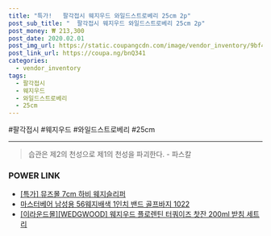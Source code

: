 ```yaml
--- 
title: "특가!   팔각접시 웨지우드 와일드스트로베리 25cm 2p" 
post_sub_title: "  팔각접시 웨지우드 와일드스트로베리 25cm 2p" 
post_money: ₩ 213,300 
post_date: 2020.02.01 
post_img_url: https://static.coupangcdn.com/image/vendor_inventory/9bf4/1a251250706d54ba52cc6559a3cdbef54bad0eef6c4c0bc7b806d4d4e537.jpg 
post_link_url: https://coupa.ng/bnQ341 
categories: 
  - vendor_inventory 
tags: 
  - 팔각접시 
  - 웨지우드 
  - 와일드스트로베리 
  - 25cm 
--- 
```

  #팔각접시 #웨지우드 #와일드스트로베리 #25cm 
<hr> 

> 습관은 제2의 천성으로 제1의 천성을 파괴한다. - 파스칼 


### POWER LINK

* <a href="https://blog.naver.com/an0733/221786631310" target="_blank">[특가] 뮤즈몰 7cm 하비 웨지슬리퍼</a>
* <a href="https://blog.naver.com/santokki14/221785795448" target="_blank">마스터베어 남성용 56웨지배색 1인치 밴드 골프바지 1022</a>
* <a href="https://blog.naver.com/fasyy4321/221792115531" target="_blank">[이라운드몰][WEDGWOOD] 웨지우드 플로렌틴 터쿼이즈 찻잔 200ml 받침 세트 리 </a>
